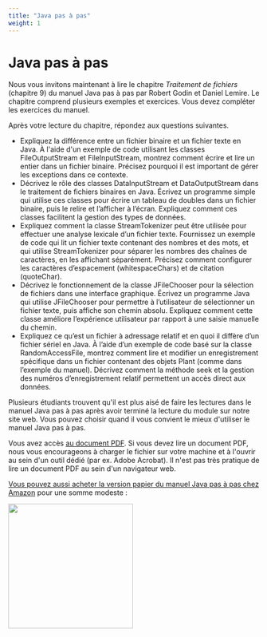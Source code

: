 ```yaml
---
title: "Java pas à pas"
weight: 1
---
```


# Java pas à pas

Nous vous invitons maintenant à lire le chapitre  *Traitement de fichiers* (chapitre 9) du  manuel Java pas à pas par Robert Godin et Daniel Lemire. Le chapitre comprend plusieurs exemples et exercices. Vous devez compléter les exercices du manuel.

Après votre lecture du chapitre, répondez aux questions suivantes.

- Expliquez la différence entre un fichier binaire et un fichier texte en Java. À l'aide d'un exemple de code utilisant les classes FileOutputStream et FileInputStream, montrez comment écrire et lire un entier dans un fichier binaire. Précisez pourquoi il est important de gérer les exceptions dans ce contexte.
- Décrivez le rôle des classes DataInputStream et DataOutputStream dans le traitement de fichiers binaires en Java. Écrivez un programme simple qui utilise ces classes pour écrire un tableau de doubles dans un fichier binaire, puis le relire et l’afficher à l’écran. Expliquez comment ces classes facilitent la gestion des types de données.
- Expliquez comment la classe StreamTokenizer peut être utilisée pour effectuer une analyse lexicale d’un fichier texte. Fournissez un exemple de code qui lit un fichier texte contenant des nombres et des mots, et qui utilise StreamTokenizer pour séparer les nombres des chaînes de caractères, en les affichant séparément. Précisez comment configurer les caractères d’espacement (whitespaceChars) et de citation (quoteChar).
- Décrivez le fonctionnement de la classe JFileChooser pour la sélection de fichiers dans une interface graphique. Écrivez un programme Java qui utilise JFileChooser pour permettre à l’utilisateur de sélectionner un fichier texte, puis affiche son chemin absolu. Expliquez comment cette classe améliore l’expérience utilisateur par rapport à une saisie manuelle du chemin.
- Expliquez ce qu’est un fichier à adressage relatif et en quoi il diffère d’un fichier sériel en Java. À l’aide d’un exemple de code basé sur la classe RandomAccessFile, montrez comment lire et modifier un enregistrement spécifique dans un fichier contenant des objets Plant (comme dans l’exemple du manuel). Décrivez comment la méthode seek et la gestion des numéros d’enregistrement relatif permettent un accès direct aux données.

Plusieurs étudiants trouvent qu'il est plus aisé de faire les lectures dans le manuel Java pas à pas après avoir terminé la lecture du module sur notre site web. Vous pouvez choisir quand il vous convient le mieux d'utiliser le manuel Java pas à pas.


Vous avez accès <a href="https://raw.githubusercontent.com/RobertGodin/JavaPasAPas/master/JavaPasAPas.pdf">au document PDF</a>. Si vous devez lire un document PDF, nous vous encourageons à charger le fichier sur votre machine et à l'ouvrir au sein d'un outil dédié (par ex. Adobe Acrobat). Il n'est pas très pratique de lire un document PDF au sein d'un navigateur web.


<a href="https://www.amazon.ca/Java-pas-Introduction-programmation-langage/dp/B0CR7RW87Y/">Vous pouvez aussi acheter la version papier du manuel Java pas à pas chez Amazon</a>  pour une somme modeste&nbsp;:

<div><a href="https://www.amazon.ca/Java-pas-Introduction-programmation-langage/dp/B0CR7RW87Y/"><img src="https://m.media-amazon.com/images/I/61tnblFlmmL._SL1499_.jpg" width="250px" style="margin-left:auto; margin-right:auto;"></a></div>


